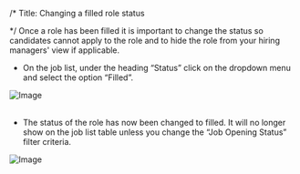 /*
Title: Changing a filled role status

*/
Once a role has been filled it is important to change the status so candidates cannot apply to the role and to hide the role from your hiring managers' view if applicable.  
  

- On the job list, under the heading “Status” click on the dropdown menu and select the option “Filled”.

![Image](https://s3.amazonaws.com/tw-desk/i/122167/attachment-inline/98318.20150511134055649.98318.20150511134055649mIhmo)  
  <br>

- The status of the role has now been changed to filled. It will no longer show on the job list table unless you change the “Job Opening Status” filter criteria.

![Image](https://s3.amazonaws.com/tw-desk/i/122167/attachment-inline/98318.20150511134125688.98318.20150511134125688am4eX)